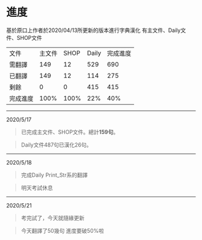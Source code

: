 進度
===
基於原口上作者於2020/04/13所更新的版本進行字典漢化
有主文件、Daily文件、SHOP文件

<table>
<tbody>
<tr>
<td>文件</td>
<td>主文件</td>
<td>SHOP</td>
<td>Daily</td>
<td>完成進度</td>
</tr>
<tr>
<td>需翻譯</td>
<td>149</td>
<td>12</td>
<td>529</td>
<td>690</td>
</tr>
<tr>
<td>已翻譯</td>
<td>149</td>
<td>12</td>
<td>114</td>
<td>275</td>
</tr>
<tr>
<td>剩餘</td>
<td>0</td>
<td>0</td>
<td>415</td>
<td>415</td>
</tr> 
<tr>
<td>完成進度</td>
<td>100%</td>
<td>100%</td>
<td>22%</td>
<td>40%</td>
</tr>
</tbody>
</table>

------------
2020/5/17
>已完成主文件、SHOP文件。總計**159句**。

>Daily文件487句已漢化26句。

---------------------------------------
2020/5/18
>完成Daily Print_Str系的翻譯

>明天考試休息

---------------------------------------
2020/5/21
>考完試了，今天就隨緣更新

>今天翻譯了50幾句 進度要破50%啦
